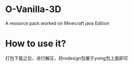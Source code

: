 # O-Vanilla-3D
A resource pack worked on Minecraft java Edition

# How to use it?
打包下载之后，进行解压，将redesign包置于yxmg包上面即可
